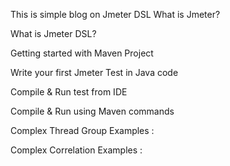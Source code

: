 This is simple blog on Jmeter DSL
What is Jmeter? 

What is Jmeter DSL?

Getting started with Maven Project

Write your first Jmeter Test in Java code

Compile & Run test from IDE

Compile & Run using Maven commands 

Complex Thread Group Examples :

Complex Correlation Examples : 